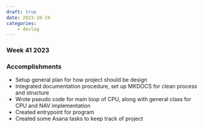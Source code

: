 ```yaml
---
draft: true
date: 2023-10-19
categories:
    - devlog
---
```


### Week 41 2023
    
### Accomplishments

- Setup general plan for how project should be design
- Integrated documentation procedure, set up MKDOCS for clean process and structure
- Wrote pseudo code for main loop of CPU, along with general class for CPU and NAV implementation
- Created entrypoint for program
- Created some Asana tasks to keep track of project
